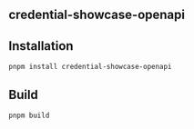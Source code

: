 ## credential-showcase-openapi

## Installation

```shell
pnpm install credential-showcase-openapi
```

## Build

```shell
pnpm build
```
